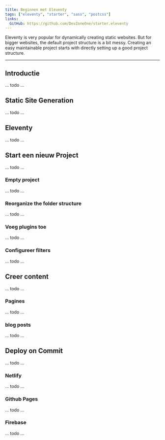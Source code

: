```yaml
---
title: Beginnen met Eleventy
tags: ["eleventy", "starter", "sass", "postcss"]
links:
  GitHub: https://github.com/DevZoneOne/starter.eleventy
---
```


Eleventy is very popular for dynamically creating static websites. But for bigger websites, the default project structure is a bit messy. Creating an easy maintainable project starts
with directly setting up a good project structure.

---

## Introductie

... todo ...

## Static Site Generation

... todo ...

## Eleventy

... todo ...

## Start een nieuw Project

... todo ...

### Empty project

... todo ...

### Reorganize the folder structure

... todo ...

### Voeg plugins toe

... todo ...

### Configureer filters

... todo ...

## Creer content

... todo ...

### Pagines

... todo ...

### blog posts

... todo ...

## Deploy on Commit

... todo ...

### Netlify

... todo ...

### Github Pages

... todo ...

### Firebase

... todo ...
